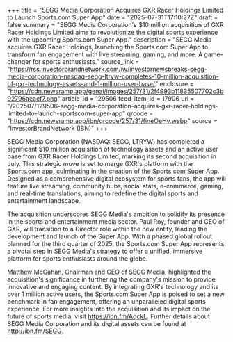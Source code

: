 +++
title = "SEGG Media Corporation Acquires GXR Racer Holdings Limited to Launch Sports.com Super App"
date = "2025-07-31T17:10:27Z"
draft = false
summary = "SEGG Media Corporation's $10 million acquisition of GXR Racer Holdings Limited aims to revolutionize the digital sports experience with the upcoming Sports.com Super App."
description = "SEGG Media acquires GXR Racer Holdings, launching the Sports.com Super App to transform fan engagement with live streaming, gaming, and more. A game-changer for sports enthusiasts."
source_link = "https://rss.investorbrandnetwork.com/iw/investornewsbreaks-segg-media-corporation-nasdaq-segg-ltryw-completes-10-million-acquisition-of-gxr-technology-assets-and-1-million-user-base/"
enclosure = "https://cdn.newsramp.app/genai/images/257/31/2f4993b11835507702c3b92796aeaef7.png"
article_id = 129506
feed_item_id = 17906
url = "/202507/129506-segg-media-corporation-acquires-gxr-racer-holdings-limited-to-launch-sportscom-super-app"
qrcode = "https://cdn.newsramp.app/ibn/qrcode/257/31/fineOeHv.webp"
source = "InvestorBrandNetwork (IBN)"
+++

<p>SEGG Media Corporation (NASDAQ: SEGG, LTRYW) has completed a significant $10 million acquisition of technology assets and an active user base from GXR Racer Holdings Limited, marking its second acquisition in July. This strategic move is set to merge GXR's platform with the Sports.com app, culminating in the creation of the Sports.com Super App. Designed as a comprehensive digital ecosystem for sports fans, the app will feature live streaming, community hubs, social stats, e-commerce, gaming, and real-time translations, aiming to redefine the digital sports and entertainment landscape.</p><p>The acquisition underscores SEGG Media's ambition to solidify its presence in the sports and entertainment media sector. Paul Roy, founder and CEO of GXR, will transition to a Director role within the new entity, leading the development and launch of the Super App. With a phased global rollout planned for the third quarter of 2025, the Sports.com Super App represents a pivotal step in SEGG Media's strategy to offer a unified, immersive platform for sports enthusiasts around the globe.</p><p>Matthew McGahan, Chairman and CEO of SEGG Media, highlighted the acquisition's significance in furthering the company's mission to provide innovative and engaging content. By integrating GXR's technology and its over 1 million active users, the Sports.com Super App is poised to set a new benchmark in fan engagement, offering an unparalleled digital sports experience. For more insights into the acquisition and its impact on the future of sports media, visit <a href='https://ibn.fm/AqckL' rel='nofollow' target='_blank'>https://ibn.fm/AqckL</a>. Further details about SEGG Media Corporation and its digital assets can be found at <a href='http://ibn.fm/SEGG' rel='nofollow' target='_blank'>http://ibn.fm/SEGG</a>.</p>